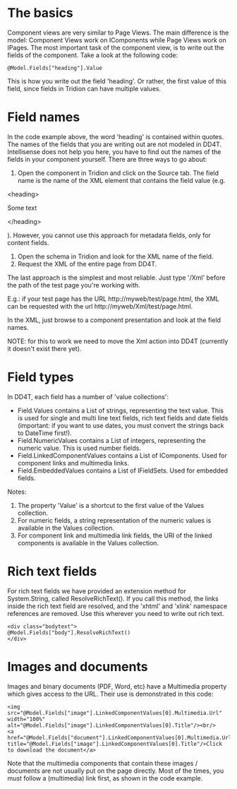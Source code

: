 # The basics #

Component views are very similar to Page Views. The main difference is the model: Component Views work on IComponents while Page Views work on IPages. The most important task of the component view, is to write out the fields of the component. Take a look at the following code:

```
@Model.Fields["heading"].Value
```

This is how you write out the field 'heading'.  Or rather, the first value of this field, since fields in Tridion can have multiple values.


# Field names #

In the code example above, the word 'heading' is contained within quotes. The names of the fields that you are writing out are not modeled in DD4T. Intellisense does not help you here, you have to find out the names  of the fields in your component yourself. There are three ways to go about:

  1. Open the component in Tridion and click on the Source tab. The field name is the name of the XML element that contains the field value (e.g. 

&lt;heading&gt;

Some text

&lt;/heading&gt;

). However, you cannot use this approach for metadata fields, only for content fields.
  1. Open the schema in Tridion and look for the XML name of the field.
  1. Request the XML of the entire page from DD4T.

The last approach is the simplest and most reliable. Just type '/Xml' before the path of the test page you're working with.

E.g.: if your test page has the URL http://myweb/test/page.html, the XML can be requested with the url http://myweb/Xml/test/page.html.

In the XML, just browse to a component presentation and look at the field names.


NOTE: for this to work we need to move the Xml action into DD4T (currently it doesn't exist there yet).


# Field types #

In DD4T, each field has a number of 'value collections':
  * Field.Values contains a List of strings, representing the text value. This is used for single and multi line text fields, rich text fields and date fields (important: if you want to use dates, you must convert the strings back to DateTime first!).
  * Field.NumericValues contains a List of integers, representing the numeric value. This is used number fields.
  * Field.LinkedComponentValues contains a List of IComponents. Used for component links and multimedia links.
  * Field.EmbeddedValues contains a List of IFieldSets. Used for embedded fields.

Notes:
  1. The property 'Value' is a shortcut to the first value of the Values collection.
  1. For numeric fields, a string representation of the numeric values is available in the Values collection.
  1. For component link and multimedia link fields, the URI of the linked components is available in the Values collection.


# Rich text fields #

For rich text fields we have provided an extension method for System.String, called ResolveRichText(). If you call this method, the links inside the rich text field are resolved, and the 'xhtml' and 'xlink' namespace references are removed. Use this wherever you need to write out rich text.


```
<div class="bodytext">
@Model.Fields["body"].ResolveRichText()
</div>
```

# Images and documents #

Images and binary documents (PDF, Word, etc) have a Multimedia property which gives access to the URL. Their use is demonstrated in this code:

```
<img src="@Model.Fields["image"].LinkedComponentValues[0].Multimedia.Url" width="100%" alt="@Model.Fields["image"].LinkedComponentValues[0].Title"/><br/>
<a href="@Model.Fields["document"].LinkedComponentValues[0].Multimedia.Url" title="@Model.Fields["image"].LinkedComponentValues[0].Title"/>Click to download the document</a>
```


Note that the multimedia components that contain these images / documents are not usually put on the page directly. Most of the times, you must follow a (multimedia) link first, as shown in the code example.